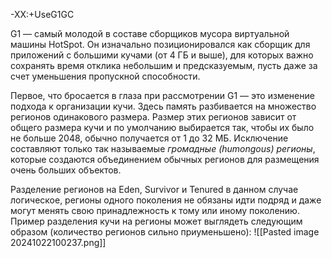 -XX:+UseG1GC

G1 — самый молодой в составе сборщиков мусора виртуальной машины HotSpot. Он изначально позиционировался как сборщик для приложений с большими кучами (от 4 ГБ и выше), для которых важно сохранять время отклика небольшим и предсказуемым, пусть даже за счет уменьшения пропускной способности.

Первое, что бросается в глаза при рассмотрении G1 — это изменение подхода к организации кучи. Здесь память разбивается на множество регионов одинакового размера. Размер этих регионов зависит от общего размера кучи и по умолчанию выбирается так, чтобы их было не больше 2048, обычно получается от 1 до 32 МБ. Исключение составляют только так называемые _громадные (humongous) регионы_, которые создаются объединением обычных регионов для размещения очень больших объектов.

Разделение регионов на Eden, Survivor и Tenured в данном случае логическое, регионы одного поколения не обязаны идти подряд и даже могут менять свою принадлежность к тому или иному поколению. Пример разделения кучи на регионы может выглядеть следующим образом (количество регионов сильно приуменьшено):
![[Pasted image 20241022100237.png]]

